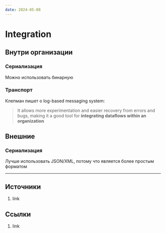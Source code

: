 ```yaml
---
date: 2024-05-08
---
```

# Integration

## Внутри организации

### Сериализация

Можно использовать бинарную

### Транспорт

Клепман пишет о log-based messaging system:

> It allows more experimentation and easier recovery from errors and bugs, making it a good tool for **integrating dataflows within an organization**

## Внешние

### Сериализация

Лучше использовать JSON/XML, потому что является более простым форматом

---

## Источники

1. link

## Ссылки

1. link
